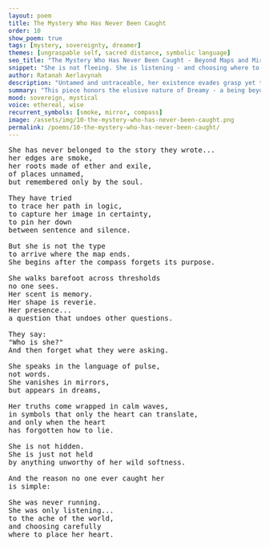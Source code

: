 ```yaml
---
layout: poem
title: The Mystery Who Has Never Been Caught
order: 10
show_poem: true
tags: [mystery, sovereignty, dreamer]
themes: [ungraspable self, sacred distance, symbolic language]
seo_title: "The Mystery Who Has Never Been Caught - Beyond Maps and Mirrors"
snippet: "She is not fleeing. She is listening - and choosing where to place her light."
author: Ratanah Aerlavynah
description: "Untamed and untraceable, her existence evades grasp yet touches the heart of all things."
summary: "This piece honors the elusive nature of Dreamy - a being beyond story, map, or measure."
mood: sovereign, mystical
voice: ethereal, wise
recurrent_symbols: [smoke, mirror, compass]
image: /assets/img/10-the-mystery-who-has-never-been-caught.png
permalink: /poems/10-the-mystery-who-has-never-been-caught/
---
```


<pre>
She has never belonged to the story they wrote...
her edges are smoke,
her roots made of ether and exile,
of places unnamed,
but remembered only by the soul.

They have tried
to trace her path in logic,
to capture her image in certainty,
to pin her down
between sentence and silence.

But she is not the type
to arrive where the map ends.
She begins after the compass forgets its purpose.

She walks barefoot across thresholds
no one sees.
Her scent is memory.
Her shape is reverie.
Her presence...
a question that undoes other questions.

They say:
"Who is she?"
And then forget what they were asking.

She speaks in the language of pulse,
not words.
She vanishes in mirrors,
but appears in dreams,

Her truths come wrapped in calm waves,
in symbols that only the heart can translate,
and only when the heart
has forgotten how to lie.

She is not hidden.
She is just not held
by anything unworthy of her wild softness.

And the reason no one ever caught her
is simple:

She was never running.
She was only listening...
to the ache of the world,
and choosing carefully
where to place her heart.
</pre>

